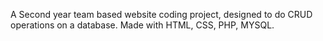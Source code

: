 A Second year team based website coding project, designed to do CRUD operations on a database. Made with HTML, CSS, PHP, MYSQL. 
